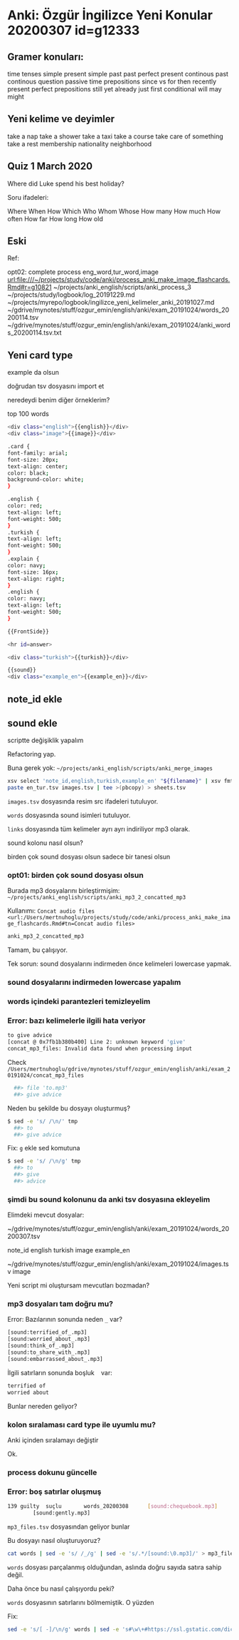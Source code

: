 
# Anki: Özgür İngilizce Yeni Konular 20200307  id=g12333

## Gramer konuları:

time tenses
simple present
simple past
past perfect
present continous
past continous
question
passive
time prepositions
since vs for
then
recently
present perfect prepositions
still
yet
already
just
first conditional
will
may
might

## Yeni kelime ve deyimler

take a nap
take a shower
take a taxi
take a course
take care of something
take a rest
membership
nationality
neighborhood

## Quiz 1 March 2020

Where did Luke spend his best holiday?

Soru ifadeleri:

Where 
When
How
Which
Who
Whom
Whose
How many
How much
How often
How far
How long
How old

## Eski

Ref: 

opt02: complete process eng_word,tur_word,image <url:file:///~/projects/study/code/anki/process_anki_make_image_flashcards.Rmd#r=g10821>
~/projects/anki_english/scripts/anki_process_3
~/projects/study/logbook/log_20191229.md
~/projects/myrepo/logbook/ingilizce_yeni_kelimeler_anki_20191027.md
~/gdrive/mynotes/stuff/ozgur_emin/english/anki/exam_20191024/words_20200114.tsv
~/gdrive/mynotes/stuff/ozgur_emin/english/anki/exam_20191024/anki_words_20200114.tsv.txt

## Yeni card type

example da olsun

doğrudan tsv dosyasını import et

neredeydi benim diğer örneklerim?

top 100 words

``` bash
<div class="english">{{english}}</div>
<div class="image">{{image}}</div>
``` 

``` bash
.card {
font-family: arial;
font-size: 20px;
text-align: center;
color: black;
background-color: white;
}

.english {
color: red;
text-align: left;
font-weight: 500;
}
.turkish {
text-align: left;
font-weight: 500;
}
.explain {
color: navy;
font-size: 16px;
text-align: right;
}
.english {
color: navy;
text-align: left;
font-weight: 500;
}
``` 

``` bash
{{FrontSide}}

<hr id=answer>

<div class="turkish">{{turkish}}</div>

{{sound}}
<div class="example_en">{{example_en}}</div>
``` 

## note_id ekle

## sound ekle

scriptte değişiklik yapalım

Refactoring yap.

Buna gerek yok: `~/projects/anki_english/scripts/anki_merge_images`

``` bash
xsv select 'note_id,english,turkish,example_en' "${filename}" | xsv fmt -t '\t' > en_tur.tsv
paste en_tur.tsv images.tsv | tee >(pbcopy) > sheets.tsv
``` 

`images.tsv` dosyasında resim src ifadeleri tutuluyor.

`words` dosyasında sound isimleri tutuluyor.

`links` dosyasında tüm kelimeler ayrı ayrı indiriliyor mp3 olarak.

sound kolonu nasıl olsun?

birden çok sound dosyası olsun
sadece bir tanesi olsun

### opt01: birden çok sound dosyası olsun

Burada mp3 dosyalarını birleştirmişim: `~/projects/anki_english/scripts/anki_mp3_2_concatted_mp3`

Kullanımı: `Concat audio files <url:/Users/mertnuhoglu/projects/study/code/anki/process_anki_make_image_flashcards.Rmd#tn=Concat audio files>`

``` bash
anki_mp3_2_concatted_mp3
``` 

Tamam, bu çalışıyor.

Tek sorun: sound dosyalarını indirmeden önce kelimeleri lowercase yapmak.

### sound dosyalarını indirmeden lowercase yapalım

### words içindeki parantezleri temizleyelim

### Error: bazı kelimelerle ilgili hata veriyor

``` bash
to give advice
[concat @ 0x7fb1b380b400] Line 2: unknown keyword 'give'
concat_mp3_files: Invalid data found when processing input
``` 

Check `/Users/mertnuhoglu/gdrive/mynotes/stuff/ozgur_emin/english/anki/exam_20191024/concat_mp3_files`

``` bash
  ##> file 'to.mp3'
  ##> give advice
``` 

Neden bu şekilde bu dosyayı oluşturmuş?

``` bash
$ sed -e 's/ /\n/' tmp
  ##> to
  ##> give advice
``` 

Fix: `g` ekle sed komutuna

``` bash
$ sed -e 's/ /\n/g' tmp
  ##> to
  ##> give
  ##> advice
``` 

### şimdi bu sound kolonunu da anki tsv dosyasına ekleyelim

Elimdeki mevcut dosyalar:

~/gdrive/mynotes/stuff/ozgur_emin/english/anki/exam_20191024/words_20200307.tsv

note_id	english	turkish	image	example_en

~/gdrive/mynotes/stuff/ozgur_emin/english/anki/exam_20191024/images.tsv
image

Yeni script mi oluştursam mevcutları bozmadan?

### mp3 dosyaları tam doğru mu?

Error: Bazılarının sonunda neden `_` var?

``` bash
[sound:terrified_of_.mp3]
[sound:worried_about_.mp3]
[sound:think_of_.mp3]
[sound:to_share_with_.mp3]
[sound:embarrassed_about_.mp3]
``` 

İlgili satırların sonunda boşluk ` ` var:

``` bash
terrified of 
worried about 
``` 

Bunlar nereden geliyor?

### kolon sıralaması card type ile uyumlu mu?

Anki içinden sıralamayı değiştir

Ok.

### process dokunu güncelle

### Error: boş satırlar oluşmuş

``` bash
139	guilty	suçlu		words_20200308		[sound:chequebook.mp3]
		[sound:gently.mp3]
``` 

`mp3_files.tsv` dosyasından geliyor bunlar

Bu dosyayı nasıl oluşturuyoruz?

``` bash
cat words | sed -e 's/ /_/g' | sed -e 's/.*/[sound:\0.mp3]/' > mp3_files.tsv
``` 

`words` dosyası parçalanmış olduğundan, aslında doğru sayıda satıra sahip değil.

Daha önce bu nasıl çalışıyordu peki?

`words` dosyasının satırlarını bölmemiştik. O yüzden

Fix:

``` bash
sed -e 's/[ -]/\n/g' words | sed -e 's#\w\+#https://ssl.gstatic.com/dictionary/static/sounds/oxford/\0--_us_1.mp3#' > links
``` 

